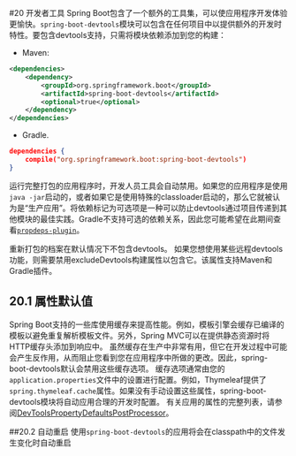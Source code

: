 #20 开发者工具
Spring Boot包含了一个额外的工具集，可以使应用程序开发体验更愉快。``spring-boot-devtools``模块可以包含在任何项目中以提供额外的开发时特性。要包含devtools支持，只需将模块依赖添加到您的构建：
- Maven:
```xml
<dependencies>
    <dependency>
        <groupId>org.springframework.boot</groupId>
        <artifactId>spring-boot-devtools</artifactId>
        <optional>true</optional>
    </dependency>
</dependencies>
```
- Gradle.
```json
dependencies {
    compile("org.springframework.boot:spring-boot-devtools")
}
```

运行完整打包的应用程序时，开发人员工具会自动禁用。如果您的应用程序是使用``java -jar``启动的，或者如果它是使用特殊的classloader启动的，那么它就被认为是“生产应用”。将依赖标记为可选项是一种可以防止devtools通过项目传递到其他模块的最佳实践。Gradle不支持可选的依赖关系，因此您可能希望在此期间查看[``propdeps-plugin``](https://github.com/spring-projects/gradle-plugins/tree/master/propdeps-plugin)。

重新打包的档案在默认情况下不包含devtools。 如果您想使用某些远程devtools功能，则需要禁用excludeDevtools构建属性以包含它。该属性支持Maven和Gradle插件。

## 20.1 属性默认值
Spring Boot支持的一些库使用缓存来提高性能。例如，模板引擎会缓存已编译的模板以避免重复解析模板文件。另外，Spring MVC可以在提供静态资源时将HTTP缓存头添加到响应中。
虽然缓存在生产中非常有用，但它在开发过程中可能会产生反作用，从而阻止您看到您在应用程序中所做的更改。因此，spring-boot-devtools默认会禁用这些缓存选项。
缓存选项通常由您的``application.properties``文件中的设置进行配置。例如，Thymeleaf提供了``spring.thymeleaf.cache``属性。如果没有手动设置这些属性，spring-boot-devtools模块将自动应用合理的开发时配置。
有关应用的属性的完整列表，请参阅[DevToolsPropertyDefaultsPostProcessor](https://github.com/spring-projects/spring-boot/tree/1.5.x/spring-boot-devtools/src/main/java/org/springframework/boot/devtools/env/DevToolsPropertyDefaultsPostProcessor.java)。

##20.2 自动重启
使用``spring-boot-devtools``的应用将会在classpath中的文件发生变化时自动重启